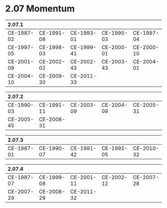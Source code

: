# 2.07 Momentum

| 2.07.1 |  |  |  |  |
| :--- | :--- | :--- | :--- | :--- |
| CE-1987-02 | CE-1991-08 | CE-1993-01 | CE-1995-03 | CE-1997-04 |
| CE-1997-05 | CE-1998-03 | CE-1999-41 | CE-2000-01 | CE-2000-10 |
| CE-2001-08 | CE-2002-02 | CE-2002-43 | CE-2003-43  | CE-2004-01 |
| CE-2004-10 | CE-2009-30 | CE-2011-33 |  |  |

| 2.07.2 |  |  |  |  |
| :--- | :--- | :--- | :--- | :--- |
| CE-1990-03 | CE-1991-11 | CE-2003-09 | CE-2004-09 | CE-2005-31 |
| CE-2005-45 | CE-2008-31 |  |  |  |

| 2.07.3 |  |  |  |  |
| :--- | :--- | :--- | :--- | :--- |
| CE-1987-01 | CE-1990-07 | CE-1991-42 | CE-1992-05 | CE-2010-32 |

| 2.07.4 |  |  |  |  |
| :--- | :--- | :--- | :--- | :--- |
| CE-1987-07 | CE-1999-08 | CE-2001-11  | CE-2002-12 | CE-2007-28 |
| CE-2007-29 | CE-2008-29 | CE-2011-32 |  |  |


